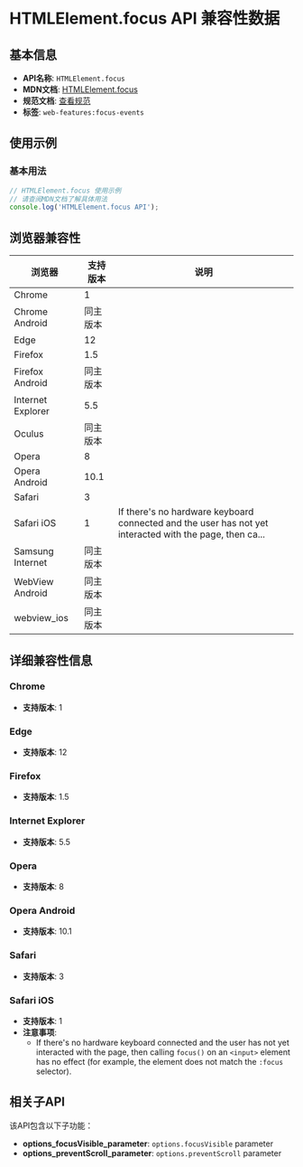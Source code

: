 # HTMLElement.focus API 兼容性数据

## 基本信息

- **API名称**: `HTMLElement.focus`
- **MDN文档**: [HTMLElement.focus](https://developer.mozilla.org/docs/Web/API/HTMLElement/focus)
- **规范文档**: [查看规范](https://html.spec.whatwg.org/multipage/interaction.html#dom-focus-dev)
- **标签**: `web-features:focus-events`

## 使用示例

### 基本用法

```javascript
// HTMLElement.focus 使用示例
// 请查阅MDN文档了解具体用法
console.log('HTMLElement.focus API');
```

## 浏览器兼容性

| 浏览器 | 支持版本 | 说明 |
|--------|----------|------|
| Chrome | 1 |  |
| Chrome Android | 同主版本 |  |
| Edge | 12 |  |
| Firefox | 1.5 |  |
| Firefox Android | 同主版本 |  |
| Internet Explorer | 5.5 |  |
| Oculus | 同主版本 |  |
| Opera | 8 |  |
| Opera Android | 10.1 |  |
| Safari | 3 |  |
| Safari iOS | 1 | If there's no hardware keyboard connected and the user has not yet interacted with the page, then ca... |
| Samsung Internet | 同主版本 |  |
| WebView Android | 同主版本 |  |
| webview_ios | 同主版本 |  |

## 详细兼容性信息

### Chrome

- **支持版本**: 1

### Edge

- **支持版本**: 12

### Firefox

- **支持版本**: 1.5

### Internet Explorer

- **支持版本**: 5.5

### Opera

- **支持版本**: 8

### Opera Android

- **支持版本**: 10.1

### Safari

- **支持版本**: 3

### Safari iOS

- **支持版本**: 1
- **注意事项**:
  - If there's no hardware keyboard connected and the user has not yet interacted with the page, then calling `focus()` on an `<input>` element has no effect (for example, the element does not match the `:focus` selector).

## 相关子API

该API包含以下子功能：

- **options_focusVisible_parameter**: `options.focusVisible` parameter
- **options_preventScroll_parameter**: `options.preventScroll` parameter

